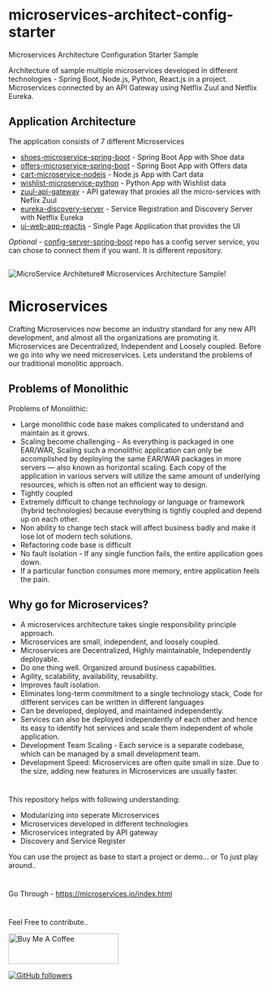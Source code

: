 # microservices-architect-config-starter
Microservices Architecture Configuration Starter Sample




Architecture of sample multiple microservices developed in different technologies - Spring Boot, Node.js, Python, React.js in a project.
Microservices connected by an API Gateway using Netflix Zuul and Netflix Eureka.


## Application Architecture

The application consists of 7 different Microservices

-   [shoes-microservice-spring-boot](https://github.com/sarat9/microservices-architect-config-starter/tree/main/shoes-microservice-spring-boot)  - Spring Boot App with Shoe data
-   [offers-microservice-spring-boot](https://github.com/sarat9/microservices-architect-config-starter/tree/main/offers-microservice-spring-boot)  - Spring Boot App with Offers data
-   [cart-microservice-nodejs](https://github.com/sarat9/microservices-architect-config-starter/tree/main/cart-microservice-nodejs)  - Node.js App with Cart data
-   [wishlist-microservice-python](https://github.com/sarat9/microservices-architect-config-starter/tree/main/wishlist-microservice-python)  - Python App with Wishlist data
-   [zuul-api-gateway](https://github.com/sarat9/microservices-architect-config-starter/tree/main/zuul-api-gateway)  - API gateway that proxies all the micro-services with Neflix Zuul
-   [eureka-discovery-server](https://github.com/sarat9/microservices-architect-config-starter/tree/main/eureka-discovery-server)  - Service Registration and Discovery Server with Netflix Eureka
-   [ui-web-app-reactjs](https://github.com/sarat9/microservices-architect-config-starter/tree/main/ui-web-app-reactjs)  - Single Page Application that provides the UI


*Optional* - [config-server-spring-boot](https://github.com/sarat9/config-server-spring-boot) repo has a config server service, you can chose to connect them if you want. It is different repository. 


##


![MicroService Architeture ](https://miro.medium.com/max/1050/1*kSLJKEl3X-gKNTpO1l7SQg.png)# Microservices Architecture Sample!

#
#

# Microservices
Crafting Microservices now become an industry standard for any new API development, and almost all the organizations are promoting it.
Microservices are Decentralized, Independent and  Loosely coupled.
Before we go into why we need microservices. Lets understand the problems of our traditional monolitic approach.

## Problems of Monolithic
Problems of Monolithic:

- Large monolithic code base makes complicated to understand and maintain as it grows.
- Scaling become challenging - As everything is packaged in one EAR/WAR, Scaling such a monolithic application can only be accomplished by deploying the same EAR/WAR packages in more servers — also known as horizontal scaling. Each copy of the application in various servers will utilize the same amount of underlying resources, which is often not an efficient way to design.
- Tightly coupled
- Extremely difficult to change technology or language or framework (hybrid technologies) because everything is tightly coupled and depend up on each other.
- Non ability to change tech stack will affect business badly and make it lose lot of modern tech solutions.
- Refactoring code base is difficult
- No fault isolation - If any single function fails, the entire application goes down.
- If a particular function consumes more memory, entire application feels the pain.


## Why go for Microservices?
- A microservices architecture takes single responsibility principle approach.
- Microservices are small, independent, and loosely coupled.
- Microservices are Decentralized, Highly maintainable, Independently deployable. 
- Do one thing well. Organized around business capabilities.
- Agility, scalability, availability, reusability. 
- Improves fault isolation.
- Eliminates long-term commitment to a single technology stack, Code for different services can be written in different languages
- Can be developed, deployed, and maintained independently.
- Services can also be deployed independently of each other and hence its easy to identify hot services and scale them independent of whole application. 
- Development Team Scaling - Each service is a separate codebase, which can be managed by a small development team.
- Development Speed: Microservices are often quite small in size. Due to the size, adding new features in Microservices are usually faster.

#
#

This repository helps with following understanding:
- Modularizing into seperate Microservices
- Microservices developed in different technologies
- Microservices integrated by API gateway
- Discovery and Service Register 

You can use the project as base to start a project or demo... 
or 
To just play around..

#
#

Go Through - https://microservices.io/index.html

#
#

Feel Free to contribute.. 

<a href="https://www.buymeacoffee.com/sarat" target="_blank"><img src="https://cdn.buymeacoffee.com/buttons/v2/default-yellow.png" alt="Buy Me A Coffee" style="height: 60px !important;width: 217px !important;" ></a>

[![GitHub followers](https://img.shields.io/github/followers/sarat9.svg?label=Follow%20@sarat9&style=social)](https://github.com/sarat9/)
